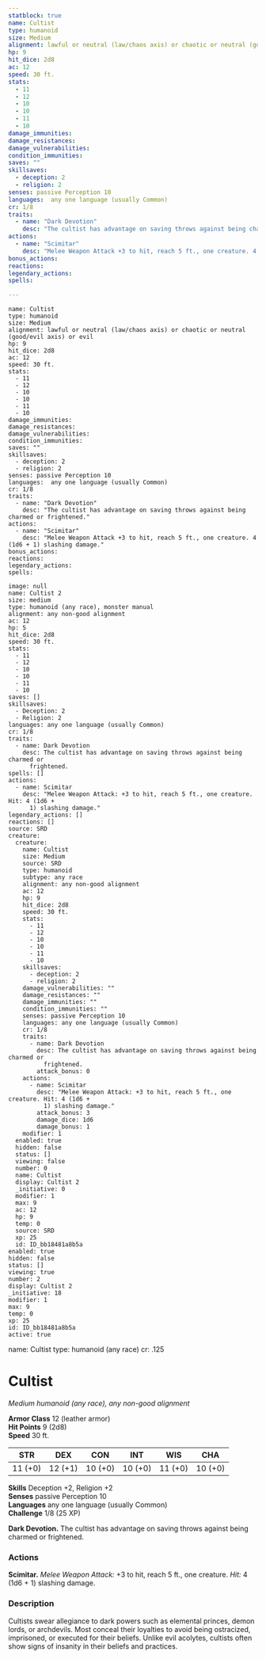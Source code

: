 ```yaml
---
statblock: true
name: Cultist
type: humanoid
size: Medium
alignment: lawful or neutral (law/chaos axis) or chaotic or neutral (good/evil axis) or evil
hp: 9
hit_dice: 2d8
ac: 12
speed: 30 ft.
stats: 
  - 11
  - 12
  - 10
  - 10
  - 11
  - 10
damage_immunities: 
damage_resistances: 
damage_vulnerabilities: 
condition_immunities: 
saves: ""
skillsaves:
  - deception: 2
  - religion: 2
senses: passive Perception 10
languages:  any one language (usually Common)
cr: 1/8
traits:
  - name: "Dark Devotion"
    desc: "The cultist has advantage on saving throws against being charmed or frightened."
actions:
  - name: "Scimitar"
    desc: "Melee Weapon Attack +3 to hit, reach 5 ft., one creature. 4 (1d6 + 1) slashing damage."
bonus_actions:
reactions:
legendary_actions:
spells:

---
```

```statblock
name: Cultist
type: humanoid
size: Medium
alignment: lawful or neutral (law/chaos axis) or chaotic or neutral (good/evil axis) or evil
hp: 9
hit_dice: 2d8
ac: 12
speed: 30 ft.
stats: 
  - 11
  - 12
  - 10
  - 10
  - 11
  - 10
damage_immunities: 
damage_resistances: 
damage_vulnerabilities: 
condition_immunities: 
saves: ""
skillsaves:
  - deception: 2
  - religion: 2
senses: passive Perception 10
languages:  any one language (usually Common)
cr: 1/8
traits:
  - name: "Dark Devotion"
    desc: "The cultist has advantage on saving throws against being charmed or frightened."
actions:
  - name: "Scimitar"
    desc: "Melee Weapon Attack +3 to hit, reach 5 ft., one creature. 4 (1d6 + 1) slashing damage."
bonus_actions:
reactions:
legendary_actions:
spells:

```

```statblock
image: null
name: Cultist 2
size: medium
type: humanoid (any race), monster manual
alignment: any non-good alignment
ac: 12
hp: 5
hit_dice: 2d8
speed: 30 ft.
stats:
  - 11
  - 12
  - 10
  - 10
  - 11
  - 10
saves: []
skillsaves:
  - Deception: 2
  - Religion: 2
languages: any one language (usually Common)
cr: 1/8
traits:
  - name: Dark Devotion
    desc: The cultist has advantage on saving throws against being charmed or
      frightened.
spells: []
actions:
  - name: Scimitar
    desc: "Melee Weapon Attack: +3 to hit, reach 5 ft., one creature. Hit: 4 (1d6 +
      1) slashing damage."
legendary_actions: []
reactions: []
source: SRD
creature:
  creature:
    name: Cultist
    size: Medium
    source: SRD
    type: humanoid
    subtype: any race
    alignment: any non-good alignment
    ac: 12
    hp: 9
    hit_dice: 2d8
    speed: 30 ft.
    stats:
      - 11
      - 12
      - 10
      - 10
      - 11
      - 10
    skillsaves:
      - deception: 2
      - religion: 2
    damage_vulnerabilities: ""
    damage_resistances: ""
    damage_immunities: ""
    condition_immunities: ""
    senses: passive Perception 10
    languages: any one language (usually Common)
    cr: 1/8
    traits:
      - name: Dark Devotion
        desc: The cultist has advantage on saving throws against being charmed or
          frightened.
        attack_bonus: 0
    actions:
      - name: Scimitar
        desc: "Melee Weapon Attack: +3 to hit, reach 5 ft., one creature. Hit: 4 (1d6 +
          1) slashing damage."
        attack_bonus: 3
        damage_dice: 1d6
        damage_bonus: 1
    modifier: 1
  enabled: true
  hidden: false
  status: []
  viewing: false
  number: 0
  name: Cultist
  display: Cultist 2
  _initiative: 0
  modifier: 1
  max: 9
  ac: 12
  hp: 9
  temp: 0
  source: SRD
  xp: 25
  id: ID_bb18481a8b5a
enabled: true
hidden: false
status: []
viewing: true
number: 2
display: Cultist 2
_initiative: 18
modifier: 1
max: 9
temp: 0
xp: 25
id: ID_bb18481a8b5a
active: true
```



name: Cultist
type: humanoid (any race)
cr: .125

# Cultist 
_Medium humanoid (any race), any non-good alignment_

**Armor Class** 12 (leather armor)    
**Hit Points** 9 (2d8)    
**Speed** 30 ft. 

| STR     | DEX     | CON     | INT     | WIS     | CHA     |
|---------|---------|---------|---------|---------|---------|
| 11 (+0) | 12 (+1) | 10 (+0) | 10 (+0) | 11 (+0) | 10 (+0) |   

**Skills** Deception +2, Religion +2    
**Senses** passive Perception 10    
**Languages** any one language (usually Common)    
**Challenge** 1/8 (25 XP) 

**Dark Devotion.** The cultist has advantage on saving throws against being charmed or frightened. 

### Actions 
**Scimitar.** _Melee Weapon Attack:_ +3 to hit, reach 5 ft., one creature. _Hit:_ 4 (1d6 + 1) slashing damage. 

### Description
Cultists swear allegiance to dark powers such as elemental princes, demon lords, or archdevils. Most conceal their loyalties to avoid being ostracized, imprisoned, or executed for their beliefs. Unlike evil acolytes, cultists often show signs of insanity in their beliefs and practices. 